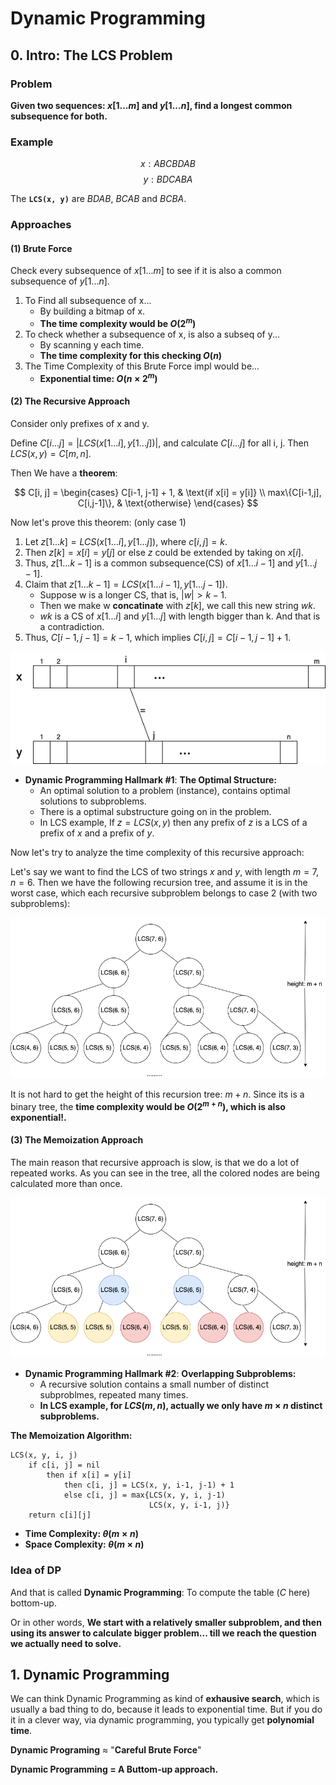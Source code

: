 # Dynamic Programming

## 0. Intro: The LCS Problem

### Problem
**Given two sequences: $x[1...m]$ and $y[1...n]$, find a longest common subsequence for both.** 

### Example
$$x: A B C B D A B$$
$$y: B D C A B A$$

The **`LCS(x, y)`** are $BDAB$, $BCAB$ and $BCBA$.


### Approaches

#### (1) Brute Force

Check every subsequence of $x[1...m]$ to see if it is also a common subsequence of $y[1...n]$.

1. To Find all subsequence of x...
    * By building a bitmap of x.
    * **The time complexity would be $O(2^m)$**
2. To check whether a subsequence of x, is also a subseq of y...
    * By scanning y each time.
    * **The time complexity for this checking $O(n)$**
3. The Time Complexity of this Brute Force impl would be...
    * **Exponential time: $O(n \times 2^m)$**

#### (2) The Recursive Approach

Consider only prefixes of x and y.

Define $C[i...j] = | LCS(x[1...i], y[1...j]) |$, and calculate $C[i...j]$ for all i, j.
Then $LCS(x, y) = C[m, n]$.

Then We have a **theorem**:

$$
  C[i, j] =
\begin{cases}
C[i-1, j-1] + 1,  & \text{if x[i] = y[i]} \\
max\{C[i-1,j], C[i,j-1]\}, & \text{otherwise}
\end{cases}
$$


Now let's prove this theorem: (only case 1)

1. Let $z[1...k] = LCS(x[1...i], y[1...j])$, where $c[i,j] = k$. 
2. Then $z[k] = x[i] = y[j]$ or else $z$ could be extended by taking on $x[i]$.
3. Thus, $z[1...k-1]$ is a common subsequence(CS) of $x[1...i-1]$ and $y[1...j-1]$.
4. Claim that $z[1...k-1] = LCS(x[1...i-1], y[1...j-1])$.
    * Suppose w is a longer CS, that is, $|w| \gt k-1$.
    * Then we make w **concatinate** with $z[k]$, we call this new string $wk$.
    * $wk$ is a CS of $x[1...i]$ and $y[1...j]$ with length bigger than k. And that is a contradiction.
5. Thus, $C[i-1, j-1] = k-1$, which implies $C[i, j] = C[i-1,j-1] + 1$.

![xyij](Sources/xyij.png)

* **Dynamic Programming Hallmark #1**: **The Optimal Structure:** 
    * An optimal solution to a problem (instance), contains optimal solutions to subproblems.
    * There is a optimal substructure going on in the problem.
    * In LCS example, If $z = LCS(x,y)$ then any prefix of $z$ is a LCS of a prefix of $x$ and a prefix of $y$.

Now let's try to analyze the time complexity of this recursive approach:

Let's say we want to find the LCS of two strings $x$ and $y$, with length $m = 7$, $n = 6$. Then we have the following recursion tree, and assume it is in the worst case, which each recursive subproblem belongs to case 2 (with two subproblems):

![recursive](Sources/recursive.png)

It is not hard to get the height of this recursion tree: $m + n$. Since its is a binary tree, the **time complexity would be $O(2^{m+n})$, which is also exponential!.**

#### (3) The Memoization Approach

The main reason that recursive approach is slow, is that we do a lot of repeated works. As you can see in the tree, all the colored nodes are being calculated more than once. 

![repetition](Sources/repetition.png)

* **Dynamic Programming Hallmark #2**: **Overlapping Subproblems:**
    * A recursive solution contains a small number of distinct subproblmes, repeated many times.
    * **In LCS example, for $LCS(m,n)$, actually we only have $m \times n$ distinct subproblems.**

**The Memoization Algorithm:**

```
LCS(x, y, i, j)
    if c[i, j] = nil
        then if x[i] = y[i]
            then c[i, j] = LCS(x, y, i-1, j-1) + 1
            else c[i, j] = max{LCS(x, y, i, j-1)
                               LCS(x, y, i-1, j)}
    return c[i][j]
```

* **Time Complexity: $\theta(m \times n)$**
* **Space Complexity: $\theta(m \times n)$**

### Idea of DP

And that is called **Dynamic Programming**: To compute the table ($C$ here) bottom-up.

Or in other words, **We start with a relatively smaller subproblem, and then using its answer to calculate bigger problem... till we reach the question we actually need to solve.**

## 1. Dynamic Programming
We can think Dynamic Programming as kind of **exhausive search**, which is usually a bad thing to do, because it leads to exponential time. But if you do it in a clever way, via dynamic programming, you typically get **polynomial time**.

**Dynamic Programing** $\approx$ "**Careful Brute Force**"

**Dynamic Programming $=$ A Buttom-up approach.**

